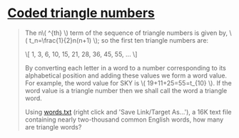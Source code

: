 # [Coded triangle numbers](https://projecteuler.net/problem=42)

> The n\\( ^{th} \\) term of the sequence of triangle numbers is given by, \\( t_n=\frac{1}{2}n(n+1) \\); so the first ten triangle numbers are:
> 
> \\[
> 1, 3, 6, 10, 15, 21, 28, 36, 45, 55, ...
> \\]
> 
> By converting each letter in a word to a number corresponding to its alphabetical position and adding these values we form a word value. For example, the word value for SKY is \\( 19+11+25=55=t_{10} \\). If the word value is a triangle number then we shall call the word a triangle word.
> 
> Using [words.txt](https://projecteuler.net/project/resources/p042_words.txt) (right click and 'Save Link/Target As...'), a 16K text file containing nearly two-thousand common English words, how many are triangle words?
